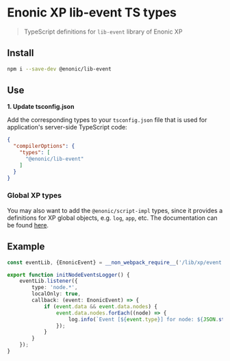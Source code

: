 # Enonic XP lib-event TS types

> TypeScript definitions for `lib-event` library of Enonic XP

## Install

```bash
npm i --save-dev @enonic/lib-event
```

## Use

__1. Update tsconfig.json__

Add the corresponding types to your `tsconfig.json` file that is used for application's server-side TypeScript code:

```json
{
  "compilerOptions": {
    "types": [
      "@enonic/lib-event"
    ]
  }
}
```

### Global XP types

You may also want to add the `@enonic/script-impl` types, since it provides a definitions for XP global objects, e.g. `log`, `app`, etc. The
documentation can be found [here](https://github.com/enonic/xp/tree/master/modules/script/script-impl/README.md).

## Example

```typescript
const eventLib, {EnonicEvent} = __non_webpack_require__('/lib/xp/event');

export function initNodeEventsLogger() {
    eventLib.listener({
        type: 'node.*',
        localOnly: true,
        callback: (event: EnonicEvent) => {
            if (event.data && event.data.nodes) {
                event.data.nodes.forEach((node) => {
                    log.info(`Event [${event.type}] for node: ${JSON.stringify(node)}`);
                });
            }
        }
    });
}
```